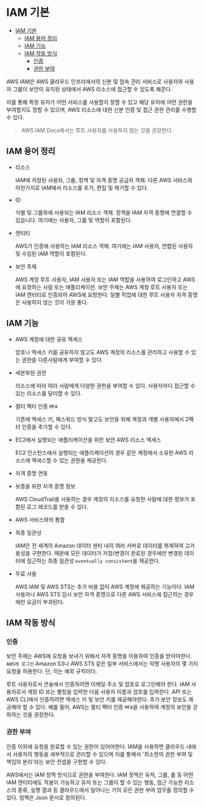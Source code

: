 # IAM 기본

- [IAM 기본](#iam-기본)
  - [IAM 용어 정리](#iam-용어-정리)
  - [IAM 기능](#iam-기능)
  - [IAM 작동 방식](#iam-작동-방식)
    - [인증](#인증)
    - [권한 부여](#권한-부여)

AWS IAM은 AWS 클라우드 인프라에서의 신분 및 접속 관리 서비스로 사용자와 사용자 그룹이 보안이 유지된 상태에서 AWS 리소스에 접근할 수 있도록 해준다.

이를 통해 특정 유저가 어떤 서비스를 사용할지 정할 수 있고 해당 유저에 어떤 권한을 부여할지도 정할 수 있으며, AWS 리소스에 대한 신분 인증 및 접근 권한 관리를 수행할 수 있다.

> AWS IAM Docs에서는 루트 사용자를 사용하지 않는 것을 권장한다.

## IAM 용어 정리

- 리소스

    IAM에 저장된 사용자, 그룹, 정책 및 자격 증명 공급자 객체. 다른 AWS 서비스와 마찬가지로 IAM에서 리소스를 추가, 편집 및 제거할 수 있다.

- ID

    식별 및 그룹화에 사용되는 IAM 리소스 객체. 정책을 IAM 자격 증명에 연결할 수 있습니다. 여기에는 사용자, 그룹 및 역할이 포함된다.

- 엔티티

    AWS가 인증에 사용하는 IAM 리소스 객체. 여기에는 IAM 사용자, 연합된 사용자 및 수임된 IAM 역할이 포함된다.

- 보안 주체

    AWS 계정 루트 사용자, IAM 사용자 또는 IAM 역할을 사용하여 로그인하고 AWS에 요청하는 사람 또는 애플리케이션. 보안 주체는 AWS 계정 루트 사용자 또는 IAM 엔터티로 인증되어 AWS에 요청한다. 일별 작업에 대한 루트 사용자 자격 증명은 사용하지 않는 것이 가장 좋다.

## IAM 기능

- AWS 계정에 대한 공유 엑세스

    암호나 엑세스 키를 공유하지 않고도 AWS 계정의 리소스를 관리하고 사용할 수 있는 권한을 다른사람에게 부여할 수 있다.

- 세분화된 권한

    리소스에 따라 여러 사람에게 다양한 권한을 부여할 수 있다. 사용자마다 접근할 수 있는 리소스를 달리할 수 있다.

- 멀티 팩터 인증 `MFA`

    기존에 엑세스 키, 패스워드 방식 말고도 보안을 위해 계정과 개별 사용자에서 2팩터 인증을 추가할 수 있다.

- EC2에서 실행되는 애플리케이션을 위한 보안 AWS 리소스 엑세스

    EC2 인스턴스에서 실행되는 애플리케이션의 경우 같은 계정에서 소유한 AWS 리소스에 엑세스할 수 있는 권한을 제공한다.

- 자격 증명 연동
- 보증을 위한 자격 증명 정보

    AWS CloudTrail을 사용하는 경우 계정의 리소스를 요청한 사람에 대한 정보가 포함된 로그 레코드를 받을 수 있다.

- AWS 서비스와의 통합
- 최종 일관성

    IAM은 전 세계의 Amazon 데이터 센터 내의 여러 서버로 데이터를 복제하여 고가용성을 구현한다. 때문에 모든 데이터가 저장/변경이 완료된 경우에만 변경된 데이터에 접근하는 최종 일관성 `eventually consistent`을 제공한다. 

- 무료 사용

    AWS IAM 및 AWS STS는 추가 비용 없이 AWS 계정에 제공하는 기능이다. IAM 사용자나 AWS STS 임시 보안 자격 증명으로 다른 AWS 서비스에 접근하는 경우에만 요금이 부과된다.

## IAM 작동 방식

### 인증

보안 주체는 AWS에 요청을 보내기 위해서 자격 증명을 이용하여 인증을 받아야한다. `AWS에 로그인`
Amazon S3나 AWS STS 같은 일부 서비스에서는 익명 사용자의 몇 가지 요청을 허용한다. 단, 이는 예외 규칙이다.

루트 사용자로서 콘솔에서 인증하려면 이메일 주소 및 암호로 로그인해야 한다. IAM 사용자로서 계정 ID 또는 별칭을 입력한 다음 사용자 이름과 암호를 입력한다. API 또는 AWS CLI에서 인증하려면 액세스 키 및 보안 키를 제공해야한다. 추가 보안 정보도 제공해야 할 수 있다. 예를 들어, AWS는 멀티 팩터 인증 `MFA`을 사용하여 계정의 보안을 강화하는 것을 권장한다.

### 권한 부여

인증 이외에 요청을 완료할 수 있는 권한이 있어야한다. IAM을 사용하면 클라우드 내에서 사용자의 행동을 세부적으로 관리할 수 있으며 이를 통해서 '최소한의 권한 부여 및 책임의 분리'라는 보안 컨셉을 구현할 수 있다.

AWS에서는 IAM 정책 방식으로 권한을 부여한다. IAM 정책은 유저, 그룹, 롤 등 어떤 IAM 엔티티에도 적용이 가능하고 유저 또는 그룹이 할 수 있는 행동, 접근 가능한 리소스의 종류, 실행 결과 등 클라우드에서 일어나는 거의 모든 권한 부여 업무를 정의할 수 있다. 정책은 Json 문서로 정의된다.
